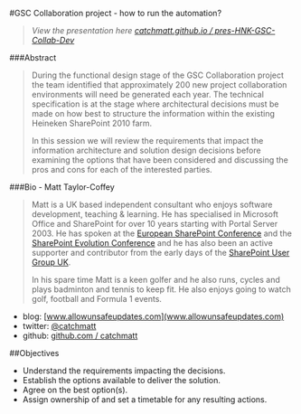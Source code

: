 #GSC Collaboration project - how to run the automation?
> *View the presentation here [catchmatt.github.io / pres-HNK-GSC-Collab-Dev](http://catchmatt.github.io/pres-HNK-GSC-Collab-Dev)*

###Abstract
> During the functional design stage of the GSC Collaboration project the team identified that approximately 200 new project collaboration environments will need be generated each year. The technical specification is at the stage where architectural decisions must be made on how best to structure the information within the existing Heineken SharePoint 2010 farm.
> 
> In this session we will review the requirements that impact the information architecture and solution design decisions before examining the options that have been considered and discussing the pros and cons for each of the interested parties.

###Bio - Matt Taylor-Coffey
> Matt is a UK based independent consultant who enjoys software development, teaching & learning. He has specialised in Microsoft Office and SharePoint for over 10 years starting with Portal Server 2003. He has spoken at the [European SharePoint Conference](http://www.sharepointeurope.com/) and the [SharePoint Evolution Conference](http://sharepointevolutionconference.com/) and he has also been an active supporter and contributor from the early days of the [SharePoint User Group UK](http://www.suguk.org/).
> 
> In his spare time Matt is a keen golfer and he also runs, cycles and plays badminton and tennis to keep fit. He also enjoys going to watch golf, football and Formula 1 events.
> 
- blog: [www.allowunsafeupdates.com](www.allowunsafeupdates.com)
- twitter: [@catchmatt](http://www.twitter.com/catchmatt)
- github: [github.com / catchmatt](http://github.com/catchmatt)


##Objectives
- Understand the requirements impacting the decisions.
- Establish the options available to deliver the solution.
- Agree on the best option(s).
- Assign ownership of and set a timetable for any resulting actions.
